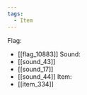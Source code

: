 ```yaml
---
tags:
  - Item
---
```

Flag:
- [[flag_10883]]
Sound:
- [[sound_43]]
- [[sound_17]]
- [[sound_44]]
Item:
- [[item_334]]
